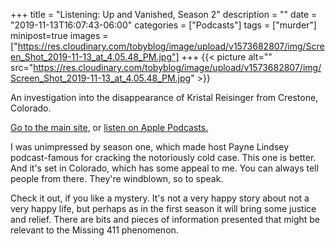 +++
title = "Listening: Up and Vanished, Season 2"
description = ""
date = "2019-11-13T16:07:43-06:00"
categories = ["Podcasts"]
tags = ["murder"]
minipost=true
images = ["https://res.cloudinary.com/tobyblog/image/upload/v1573682807/img/Screen_Shot_2019-11-13_at_4.05.48_PM.jpg"]
+++
{{< picture alt="" src="https://res.cloudinary.com/tobyblog/image/upload/v1573682807/img/Screen_Shot_2019-11-13_at_4.05.48_PM.jpg" >}}

An investigation into the disappearance of Kristal Reisinger from Crestone, Colorado. 

[Go to the main site](https://season2.upandvanished.com), or [listen on Apple Podcasts.](https://podcasts.apple.com/us/podcast/up-and-vanished/id1140596919)

I was unimpressed by season one, which made host Payne Lindsey podcast-famous for cracking the notoriously cold case. This one is better. And it's set in Colorado, which has some appeal to me. You can always tell people from there. They're windblown, so to speak. 

Check it out, if you like a mystery. It's not a very happy story about not a very happy life, but perhaps as in the first season it will bring some justice and relief. There are bits and pieces of information presented that might be relevant to the Missing 411 phenomenon. 
